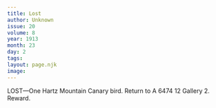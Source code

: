 ```yaml
---
title: Lost
author: Unknown
issue: 20
volume: 8
year: 1913
month: 23
day: 2
tags:
layout: page.njk
image:
---
```

LOST—One Hartz Mountain Canary bird. Return to A 6474 12 Gallery 2. Reward.
